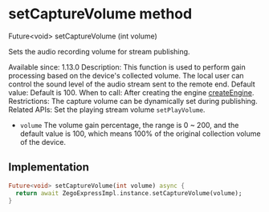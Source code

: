 


# setCaptureVolume method








Future&lt;void> setCaptureVolume
(int volume)





<p>Sets the audio recording volume for stream publishing.</p>
<p>Available since: 1.13.0
Description: This function is used to perform gain processing based on the device's collected volume. The local user can control the sound level of the audio stream sent to the remote end.
Default value: Default is 100.
When to call: After creating the engine <a class="deprecated" href="../../zego_uikit_prebuilt_live_audio_room/ZegoExpressEngine/createEngine.md">createEngine</a>.
Restrictions: The capture volume can be dynamically set during publishing.
Related APIs: Set the playing stream volume <code>setPlayVolume</code>.</p>
<ul>
<li><code>volume</code> The volume gain percentage, the range is 0 ~ 200, and the default value is 100, which means 100% of the original collection volume of the device.</li>
</ul>



## Implementation

```dart
Future<void> setCaptureVolume(int volume) async {
  return await ZegoExpressImpl.instance.setCaptureVolume(volume);
}
```







